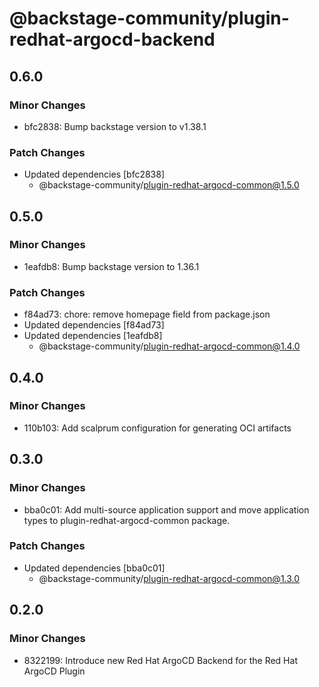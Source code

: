 # @backstage-community/plugin-redhat-argocd-backend

## 0.6.0

### Minor Changes

- bfc2838: Bump backstage version to v1.38.1

### Patch Changes

- Updated dependencies [bfc2838]
  - @backstage-community/plugin-redhat-argocd-common@1.5.0

## 0.5.0

### Minor Changes

- 1eafdb8: Bump backstage version to 1.36.1

### Patch Changes

- f84ad73: chore: remove homepage field from package.json
- Updated dependencies [f84ad73]
- Updated dependencies [1eafdb8]
  - @backstage-community/plugin-redhat-argocd-common@1.4.0

## 0.4.0

### Minor Changes

- 110b103: Add scalprum configuration for generating OCI artifacts

## 0.3.0

### Minor Changes

- bba0c01: Add multi-source application support and move application types to plugin-redhat-argocd-common package.

### Patch Changes

- Updated dependencies [bba0c01]
  - @backstage-community/plugin-redhat-argocd-common@1.3.0

## 0.2.0

### Minor Changes

- 8322199: Introduce new Red Hat ArgoCD Backend for the Red Hat ArgoCD Plugin
